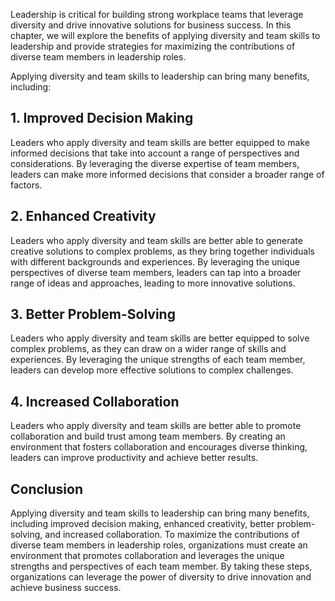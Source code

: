 
Leadership is critical for building strong workplace teams that leverage diversity and drive innovative solutions for business success. In this chapter, we will explore the benefits of applying diversity and team skills to leadership and provide strategies for maximizing the contributions of diverse team members in leadership roles.

Applying diversity and team skills to leadership can bring many benefits, including:

## 1. Improved Decision Making

Leaders who apply diversity and team skills are better equipped to make informed decisions that take into account a range of perspectives and considerations. By leveraging the diverse expertise of team members, leaders can make more informed decisions that consider a broader range of factors.

## 2. Enhanced Creativity

Leaders who apply diversity and team skills are better able to generate creative solutions to complex problems, as they bring together individuals with different backgrounds and experiences. By leveraging the unique perspectives of diverse team members, leaders can tap into a broader range of ideas and approaches, leading to more innovative solutions.

## 3. Better Problem-Solving

Leaders who apply diversity and team skills are better equipped to solve complex problems, as they can draw on a wider range of skills and experiences. By leveraging the unique strengths of each team member, leaders can develop more effective solutions to complex challenges.

## 4. Increased Collaboration

Leaders who apply diversity and team skills are better able to promote collaboration and build trust among team members. By creating an environment that fosters collaboration and encourages diverse thinking, leaders can improve productivity and achieve better results.

Conclusion
----------

Applying diversity and team skills to leadership can bring many benefits, including improved decision making, enhanced creativity, better problem-solving, and increased collaboration. To maximize the contributions of diverse team members in leadership roles, organizations must create an environment that promotes collaboration and leverages the unique strengths and perspectives of each team member. By taking these steps, organizations can leverage the power of diversity to drive innovation and achieve business success.
